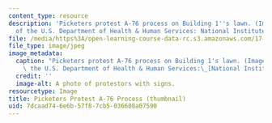 ```yaml
---
content_type: resource
description: 'Picketers protest A-76 process on Building 1''s lawn. (Image courtesy
  of the U.S. Department of Health & Human Services: National Institutes of Health.)'
file: /media/https%3A/open-learning-course-data-rc.s3.amazonaws.com/17-951-special-graduate-topic-in-political-science-public-opinion-spring-2004/7dcaad746e6b57f87cb5036608a07590_17-951s04-th.jpg
file_type: image/jpeg
image_metadata:
  caption: "Picketers protest A-76 process on Building 1's lawn. (Image courtesy of\
    \ the U.S. Department of Health & Human Services:\_[National Institutes of Health](http://www.nih.gov/).)"
  credit: ''
  image-alt: A photo of protestors with signs.
resourcetype: Image
title: Picketers Protest A-76 Process (thumbnail)
uid: 7dcaad74-6e6b-57f8-7cb5-036608a07590
---
```

